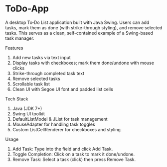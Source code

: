 # ToDo-App
A desktop To‑Do List application built with Java Swing. Users can add tasks, mark them as done (with strike-through styling), and remove selected tasks. This serves as a clean, self-contained example of a Swing-based task manager.

Features
1. Add new tasks via text input
2. Display tasks with checkboxes; mark them done/undone with mouse clicks
3. Strike-through completed task text
4. Remove selected tasks
5. Scrollable task list
6. Clean UI with Segoe UI font and padded list cells

Tech Stack
1. Java (JDK 7+)
2. Swing UI toolkit
3. DefaultListModel & JList for task management
4. MouseAdapter for handling task toggles
5. Custom ListCellRenderer for checkboxes and styling

Usage
1. Add Task: Type into the field and click Add Task.
2. Toggle Completion: Click on a task to mark it done/undone.
3. Remove Task: Select a task (click) then press Remove Task.

